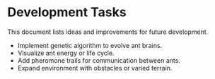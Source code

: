 # Development Tasks

This document lists ideas and improvements for future development.

- Implement genetic algorithm to evolve ant brains.
- Visualize ant energy or life cycle.
- Add pheromone trails for communication between ants.
- Expand environment with obstacles or varied terrain.

